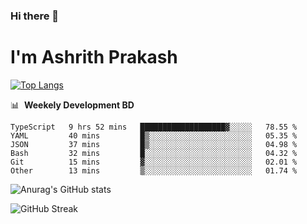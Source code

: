 ### Hi there 👋
# I'm Ashrith Prakash

[![Top Langs](https://github-readme-stats.vercel.app/api/top-langs/?username=xxcheckmatexx&count_private=true&include_all_commits=true&show_icons=true&line_height=20&title_color=FFFFFF&icon_color=FFFFFF&text_color=FFFFFF&bg_color=0D1117&langs_count=8)](https://github.com/anuraghazra/github-readme-stats)

📊 &nbsp;**Weekely Development BD**

<!--START_SECTION:waka-->

```text
TypeScript   9 hrs 52 mins   ███████████████████▓░░░░░   78.55 %
YAML         40 mins         █▒░░░░░░░░░░░░░░░░░░░░░░░   05.35 %
JSON         37 mins         █▒░░░░░░░░░░░░░░░░░░░░░░░   04.98 %
Bash         32 mins         █░░░░░░░░░░░░░░░░░░░░░░░░   04.32 %
Git          15 mins         ▓░░░░░░░░░░░░░░░░░░░░░░░░   02.01 %
Other        13 mins         ▒░░░░░░░░░░░░░░░░░░░░░░░░   01.74 %
```

<!--END_SECTION:waka-->

![Anurag's GitHub stats](https://github-readme-stats.vercel.app/api?username=xxcheckmatexx&count_private=true&show_icons=true&theme=merko)  

![GitHub Streak](http://github-readme-streak-stats.herokuapp.com?user=xxcheckmatexx&theme=merko&hide_border=true&date_format=M%20j%5B%2C%20Y%5D&fire=DD0E0B)
<br/>
